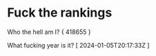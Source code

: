 # Fuck the rankings

Who the hell am I?
{ 418655 }

What fucking year is it?
[ 2024-01-05T20:17:33Z ]
